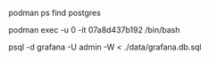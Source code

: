 podman ps
find postgres

podman exec -u 0 -it 07a8d437b192 /bin/bash

psql -d grafana -U admin -W < ./data/grafana.db.sql 